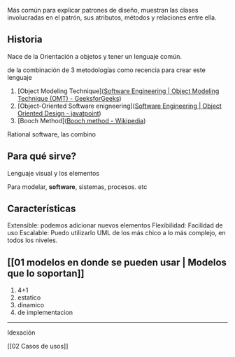 Más común para explicar patrones de diseño, muestran las clases involucradas en el patrón, sus atributos, métodos y relaciones entre ella.


## Historia

Nace de la Orientación a objetos y tener un lenguaje común.

de la combinación de 3 metodologías como recencia para crear este lenguaje

1. [Object Modeling Technique]([Software Engineering | Object Modeling Technique (OMT) - GeeksforGeeks](https://www.geeksforgeeks.org/software-engineering-object-modeling-technique-omt/))
2. [Object-Oriented Software enigneering]([Software Engineering | Object Oriented Design - javatpoint](https://www.javatpoint.com/software-engineering-object-oriented-design))
3. [Booch Method]([Booch method - Wikipedia](https://en.wikipedia.org/wiki/Booch_method))

Rational software, las combino

## Para qué sirve?

Lenguaje visual y los elementos

Para modelar, **software**, sistemas, procesos. etc

## Características

Extensible: podemos adicionar nuevos elementos
Flexibilidad: Facilidad de uso
Escalable: Puedo utilizarlo UML de los más chico a lo más complejo, en todos los niveles.

## [[01 modelos en donde se pueden usar | Modelos que lo soportan]]

1. 4+1
2. estatico
3. dinamico
4. de implementacion


---
Idexación

[[02 Casos de usos]]
